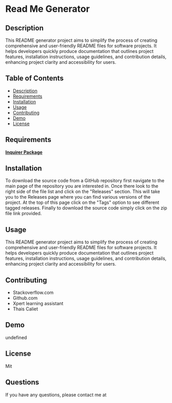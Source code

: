 # Read Me Generator
  

  ## Description
  This README generator project aims to simplify the process of creating comprehensive and user-friendly README files for software projects. It helps developers quickly produce documentation that outlines project features, installation instructions, usage guidelines, and contribution details, enhancing project clarity and accessibility for users.

  ## Table of Contents
  * [Description](#Description)
  * [Requirements](#Requirements)
  * [Installation](#installation)
  * [Usage](#usage)
  * [Contributing](#contributing)
  * [Demo](#demo)
  * [License](#license)

  ## Requirements
[**Inquirer Package**](https://www.npmjs.com/package/inquirer)

  ## Installation
To download the source code from a GitHub repository first navigate to the main page of the repository you are interested in. Once there look to the right side of the file list and click on the "Releases" section. This will take you to the Releases page where you can find various versions of the project. At the top of this page click on the "Tags" option to see different tagged releases. Finally to download the source code simply click on the zip file link provided.

  ## Usage
  This README generator project aims to simplify the process of creating comprehensive and user-friendly README files for software projects. It helps developers quickly produce documentation that outlines project features, installation instructions, usage guidelines, and contribution details, enhancing project clarity and accessibility for users.

  ## Contributing
  * Stackoverflow.com
  * Github.com
  * Xpert learning assistant
  * Thais Caliet

  ## Demo
  undefined

  ## License
  Mit

  ## Questions
  If you have any questions, please contact me at 
  
